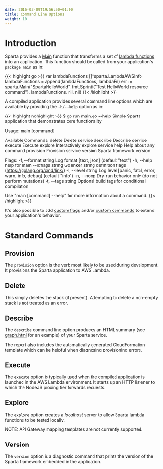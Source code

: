 ```yaml
---
date: 2016-03-09T19:56:50+01:00
title: Command Line Options
weight: 10
---
```


# Introduction

Sparta provides a [Main](https://godoc.org/github.com/mweagle/Sparta#Main) function that transforms a set of [lambda functions](https://godoc.org/github.com/mweagle/Sparta#LambdaAWSInfo) into an application.  This function should be called from your application's `package main` as in:


{{< highlight go >}}
var lambdaFunctions []*sparta.LambdaAWSInfo
lambdaFunctions = append(lambdaFunctions, lambdaFn)
err := sparta.Main("SpartaHelloWorld",
  fmt.Sprintf("Test HelloWorld resource command"),
  lambdaFunctions,
  nil,
  nil)
{{< /highlight >}}

A compiled application provides several command line options which are available by providing the `-h/--help` option as in:

{{< highlight nohighlight >}}
$ go run main.go --help
Simple Sparta application that demonstrates core functionality

Usage:
  main [command]

Available Commands:
  delete      Delete service
  describe    Describe service
  execute     Execute
  explore     Interactively explore service
  help        Help about any command
  provision   Provision service
  version     Sparta framework version

Flags:
  -f, --format string    Log format [text, json] (default "text")
  -h, --help             help for main
      --ldflags string   Go linker string definition flags (https://golang.org/cmd/link/)
  -l, --level string     Log level [panic, fatal, error, warn, info, debug] (default "info")
  -n, --noop             Dry-run behavior only (do not perform mutations)
  -t, --tags string      Optional build tags for conditional compilation

Use "main [command] --help" for more information about a command.
{{< /highlight >}}

It's also possible to add [custom flags](/reference/application/custom_flags) and/or [custom commands](/reference/application/custom_commands) to extend your application's behavior.

# Standard Commands

## Provision

The `provision` option is the verb most likely to be used during development.  It provisions the Sparta application to AWS Lambda.

## Delete

This simply deletes the stack (if present). Attempting to delete a non-empty stack is not treated as an error.

## Describe

The `describe` command line option produces an HTML summary (see [graph.html](/images/overview/graph.html) for an example) of your Sparta service.

The report also includes the automatically generated CloudFormation template which can be helpful when diagnosing provisioning errors.

## Execute

The `execute` option is typically used when the compiled application is launched in the AWS Lambda environment.  It starts up an HTTP listener to which the NodeJS proxing tier forwards requests.

## Explore

The `explore` option creates a _localhost_ server to allow Sparta lambda functions to be tested locally.

NOTE: API Gateway mapping templates are not currently supported.

## Version

The `version` option is a diagnostic command that prints the version of the Sparta framework embedded in the application.

